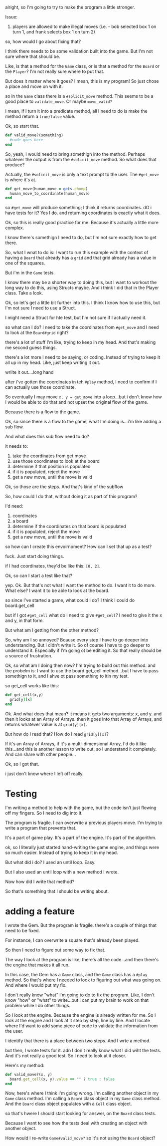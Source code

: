 alright, so I'm going to try to make the program a little stronger. 

Issue: 
1. players are allowed to make illegal moves (i.e. - bob selected box 1 on turn 1, and frank selects box 1 on turn 2)

so, how would I go about fixing that? 

I think there needs to be some validation built into the game. But I'm not sure where that should be. 

Like, is that a method for the `Game` class, or is that a method for the `Board` or the `Player`? I'm not really sure where to put that. 

But does it matter where it goes? I mean, this is my program! So just chose a place and move on with it. 

so in the `Game` class there is a `#solicit_move` method. This seems to be a good place to `validate_move`. Or maybe `move_valid?`

I mean, if I turn it into a predicate method, all I need to do is make the method return a `true/false` value. 

Ok, so start that. 

```ruby
def valid_move?(something)
  #code goes here
end
```

So, yeah, I would need to bring somethign into the method. Perhaps whatever the output is from the `#solicit_move` method. So what does that produce? 

Actually, the `#solicit_move` is only a text prompt to the user. The `#get_move` is where it's at. 

```ruby
def get_move(human_move = gets.chomp)
  human_move_to_coordinate(human_move)
end
```

so `#get_move` will produce something; I think it returns coordinates. dO i have tests for it? Yes I do. and returning coordinates is exactly what it does. 

Ok, so this is really good practice for me. Because it's actually a little more complex. 

I know there's somethign I need to do, but I'm not sure exactly how to get there. 

So, what I wnat to do is: I want to run this example with the context of having a `Board` that already has a `grid` and that grid already has a value in one of the squares. 

But i'm in the `Game` tests. 

I know there may be a shorter way to doing this, but I want to workout the long way to do this, using Structs maybe. And i think I did that in the Player class. Take a look. 

Ok, so let's get a little bit further into this. I think I know how to use this, but I'm not sure I need to use a Struct.

I might need a Struct for hte test, but I'm not sure if I actually need it. 

so what can I do? I need to take the coordinates from `#get_move` and I need to look at the `Board#grid` right? 

there's a lot of stuff I'm like, trying to keep in my head. And that's making me second guess things. 

there's a lot more I need to be saying, or coding. Instead of trying to keep it all up in my head. Like, just keep writing it out. 

wriite it out....long hand

after i've gotten the coordinates in teh `#play` method, I need to confirm if I can actually use those coordinate. 

So eventually I may move `x, y = get_move` into a loop...but i don't know how I would be able to do that and not upset the original flow of the game. 

Because there is a flow to the game. 

Ok, so since there is a flow to the game, what I'm doing is...i'm like adding a sub flow. 

And what does this sub flow need to do? 

it needs to: 

1. take the coordinates from get move
2. use those coordinates to look at the board
3. determine if that position is populated
4. if it is populated, reject the move
5. get a new move, until the move is valid

Ok, so those are the steps. And that's kind of the subflow

So, how could I do that, without doing it as part of this program?

I'd need: 
1. coordinates
2. a board
3. determine if the coordinates on that board is populated
4. if it is populated, reject the move
5. get a new move, until the move is valid

so how can I create this envoirnoment? How can I set that up as a test? 

fuck. Just start doing things. 

if I had coordinates, they'd be like this: `[0, 2]`. 

Ok, so can I start a test like that? 

yep. Ok. But that's not what I want the method to do. I want it to do more. What else? I want it to be able to look at the board. 

so since I've started a game, what could I do? I think I could do board.get_cell

but if I got `#get_cell` what do I need to give `#get_cell`? I need to give it the x and y, in that form. 

But what am I getting from the other method? 

So, why am I so annoyed? Bcause every step I have to go deeper into understanding. But I didn't write it. So of course I have to go deeper to understand it. Especially if I'm going ot be editing it. So that really should be a source of frustration. 

Ok, so what am I doing then now? I'm trying to build out this method. and the probelm is: I want to use the board.get_cell method...but I have to pass somethign to it, and I ahve ot pass something to itin my test. 

so get_cell works like this: 

```ruby
def get_cell(x,y)
  grid[y][x]
end
```

Ok. And what does that mean? it means it gets two arguments: x, and y. and then it looks at an Array of Arrays. then it goes into that Array of Arrays, and returns whatever value is at `grid[y][x]`. 

But how do I read that? How do I read `grid[y][x]`? 

If it's an Array of Arrays, if it's a multi-dimensional Array, I'd do it like this...and this is another lesson to write out, so I understand it completely. And can share with other people...

Ok, so I got that. 

i just don't know where I left off really. 

# Testing
I'm writing a method to help with the game, but the code isn't just flowing off my fingers. So I need to dig into it.

The program is fragile. I can overwrite a previous players move. I'm trying to write a program that prevents that. 

It's a part of game play. It's a part of the engine. It's part of the algorithm. 

ok, so I literally just started hand-writing the game engine, and things were so much easier. Instead of trying to keep it in my head. 

But what did i do? I used an until loop. Easy. 

But I also used an until loop with a new method I wrote. 

Now how did I write that method? 

So that's something that I should be writing about. 

# adding a feature
I wrote the Gem. But the program is fragile. there's a couple of things that need to be fixed. 

For instance, I can overwrite a square that's already been played. 

So then I need to figure out some way to fix that. 

The way I look at the program is like, there's all the code...and then there's the engine that makes it all run. 

In this case, the Gem has a `Game` class, and the `Game` class has a `#play` method. So that's where I needed to look to figuring out what was going on. And where I would put my fix. 

I don't really know "what" i'm going to do to fix the program. Like, I don't know "how" or "what" to write...but I can put my brain to work on that problem while I do other things. 

So I look at the engine. Because the engine is already written for me. So I look at the engine and I look at it step by step, line by line. And I locate where I'd want to add some piece of code to validate the information from the user. 

I identify that there is a place between two steps. And I wrte a method. 

but then, I wrote tests for it. adn I don't really know what I did wiht the tests. And it's not really a good test. So I need to look at it closer. 

Here's my method: 

```ruby
def valid_move?(x, y)
  board.get_cell(x, y).value == "" ? true : false
end
```

Now, here's where I think I'm going wrong. I'm calling another object in my `Game` class method. I'm calling a `Board` class object in my `Game` class method. And the `Board` class object populates with a `Cell` class object. 

so that's hwere I should start looking for answer, on the `Board` class tests. 

Because I want to see how the tests deal with creating an object with another object. 


How would I re-write `Game#valid_move?` so it's not using the `Board` object? 